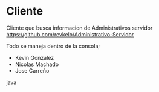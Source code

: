 
# Cliente

Cliente que busca informacion de Administrativos servidor
https://github.com/revkelo/Administrativo-Servidor

Todo se maneja dentro de la consola;

 - Kevin Gonzalez 
 - Nicolas Machado
 - Jose Carreño

java
